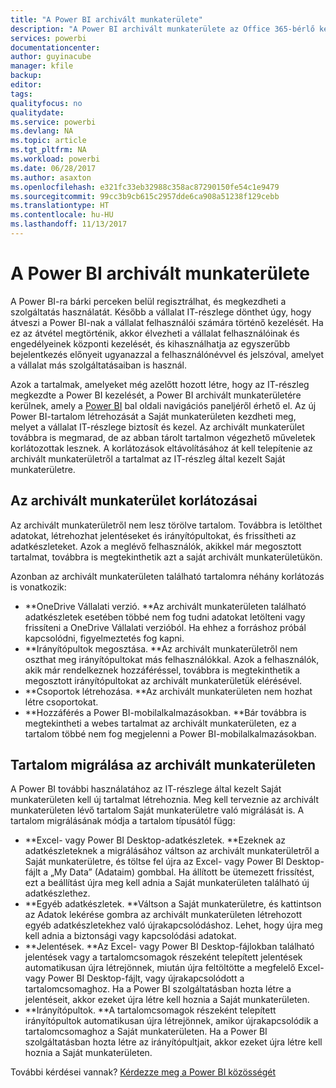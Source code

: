 ```yaml
---
title: "A Power BI archivált munkaterülete"
description: "A Power BI archivált munkaterülete az Office 365-bérlő kezelése után"
services: powerbi
documentationcenter: 
author: guyinacube
manager: kfile
backup: 
editor: 
tags: 
qualityfocus: no
qualitydate: 
ms.service: powerbi
ms.devlang: NA
ms.topic: article
ms.tgt_pltfrm: NA
ms.workload: powerbi
ms.date: 06/28/2017
ms.author: asaxton
ms.openlocfilehash: e321fc33eb32988c358ac87290150fe54c1e9479
ms.sourcegitcommit: 99cc3b9cb615c2957dde6ca908a51238f129cebb
ms.translationtype: HT
ms.contentlocale: hu-HU
ms.lasthandoff: 11/13/2017
---
```

# <a name="power-bi-archived-workspace"></a>A Power BI archivált munkaterülete
A Power BI-ra bárki perceken belül regisztrálhat, és megkezdheti a szolgáltatás használatát.  Később a vállalat IT-részlege dönthet úgy, hogy átveszi a Power BI-nak a vállalat felhasználói számára történő kezelését.  Ha ez az átvétel megtörténik, akkor élvezheti a vállalat felhasználóinak és engedélyeinek központi kezelését, és kihasználhatja az egyszerűbb bejelentkezés előnyeit ugyanazzal a felhasználónévvel és jelszóval, amelyet a vállalat más szolgáltatásaiban is használ. 

Azok a tartalmak, amelyeket még azelőtt hozott létre, hogy az IT-részleg megkezdte a Power BI kezelését, a Power BI archivált munkaterületére kerülnek, amely a [Power BI](https://app.powerbi.com) bal oldali navigációs paneljéről érhető el.  Az új Power BI-tartalom létrehozását a Saját munkaterületen kezdheti meg, melyet a vállalat IT-részlege biztosít és kezel.  Az archivált munkaterület továbbra is megmarad, de az abban tárolt tartalmon végezhető műveletek korlátozottak lesznek.  A korlátozások eltávolításához át kell telepítenie az archivált munkaterületről a tartalmat az IT-részleg által kezelt Saját munkaterületre.

## <a name="restrictions-in-your-archived-workspace"></a>Az archivált munkaterület korlátozásai
Az archivált munkaterületről nem lesz törölve tartalom.  Továbbra is letölthet adatokat, létrehozhat jelentéseket és irányítópultokat, és frissítheti az adatkészleteket.  Azok a meglévő felhasználók, akikkel már megosztott tartalmat, továbbra is megtekinthetik azt a saját archivált munkaterületükön.

Azonban az archivált munkaterületen található tartalomra néhány korlátozás is vonatkozik:

* **OneDrive Vállalati verzió.  **Az archivált munkaterületen található adatkészletek esetében többé nem fog tudni adatokat letölteni vagy frissíteni a OneDrive Vállalati verzióból.  Ha ehhez a forráshoz próbál kapcsolódni, figyelmeztetés fog kapni.
* **Irányítópultok megosztása.  **Az archivált munkaterületről nem oszthat meg irányítópultokat más felhasználókkal.  Azok a felhasználók, akik már rendelkeznek hozzáféréssel, továbbra is megtekinthetik a megosztott irányítópultokat az archivált munkaterületük elérésével.
* **Csoportok létrehozása.  **Az archivált munkaterületen nem hozhat létre csoportokat.
* **Hozzáférés a Power BI-mobilalkalmazásokban.  **Bár továbbra is megtekintheti a webes tartalmat az archivált munkaterületen, ez a tartalom többé nem fog megjelenni a Power BI-mobilalkalmazásokban.

## <a name="migrating-content-in-your-archived-workspace"></a>Tartalom migrálása az archivált munkaterületen
A Power BI további használatához az IT-részlege által kezelt Saját munkaterületen kell új tartalmat létrehoznia.   Meg kell terveznie az archivált munkaterületen lévő tartalom Saját munkaterületre való migrálását is.  A tartalom migrálásának módja a tartalom típusától függ:

* **Excel- vagy Power BI Desktop-adatkészletek.  **Ezeknek az adatkészleteknek a migrálásához váltson az archivált munkaterületről a Saját munkaterületre, és töltse fel újra az Excel- vagy Power BI Desktop-fájlt a „My Data” (Adataim) gombbal.  Ha állított be ütemezett frissítést, ezt a beállítást újra meg kell adnia a Saját munkaterületen található új adatkészlethez.
* **Egyéb adatkészletek.  **Váltson a Saját munkaterületre, és kattintson az Adatok lekérése gombra az archivált munkaterületen létrehozott egyéb adatkészletekhez való újrakapcsolódáshoz.  Lehet, hogy újra meg kell adnia a biztonsági vagy kapcsolódási adatokat.
* **Jelentések.  **Az Excel- vagy Power BI Desktop-fájlokban található jelentések vagy a tartalomcsomagok részeként telepített jelentések automatikusan újra létrejönnek, miután újra feltöltötte a megfelelő Excel- vagy Power BI Desktop-fájlt, vagy újrakapcsolódott a tartalomcsomaghoz.  Ha a Power BI szolgáltatásban hozta létre a jelentéseit, akkor ezeket újra létre kell hoznia a Saját munkaterületen.
* **Irányítópultok.  **A tartalomcsomagok részeként telepített irányítópultok automatikusan újra létrejönnek, amikor újrakapcsolódik a tartalomcsomaghoz a Saját munkaterületen.  Ha a Power BI szolgáltatásban hozta létre az irányítópultjait, akkor ezeket újra létre kell hoznia a Saját munkaterületen.

További kérdései vannak? [Kérdezze meg a Power BI közösségét](http://community.powerbi.com/)

